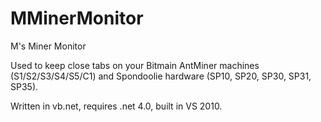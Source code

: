 MMinerMonitor
===========

M's Miner Monitor

Used to keep close tabs on your Bitmain AntMiner machines (S1/S2/S3/S4/S5/C1) and Spondoolie hardware (SP10, SP20, SP30, SP31, SP35). 

Written in vb.net, requires .net 4.0, built in VS 2010.
